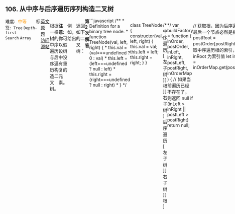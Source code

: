 <div style="font-size: 20px; margin-bottom: 15px; font-weight: bold;">106. 从中序与后序遍历序列构造二叉树</div>
<div style="display: flex; font-size: 14px; justify-content: space-between;"><div><span style="margin-right: 30px;">难度:&nbsp;&nbsp;<label style="color: rgb(255, 161, 25);">中等</label></span><span style="margin-right: 30px;">标签:&nbsp;&nbsp;<code>Tree</code>&nbsp;<code>Depth-first Search</code>&nbsp;<code>Array</code></span></div><div><span style="margin-right: 15px;"><a href="https://leetcode.com/problems/construct-binary-tree-from-inorder-and-postorder-traversal/">英文原题</a></span><span><a href="https://leetcode-cn.com/problems/construct-binary-tree-from-inorder-and-postorder-traversal/">访问源站</a></span></div>
<hr style="height: 1px; margin: 1em 0px;" />
<p>根据一棵树的中序遍历与后序遍历构造二叉树。</p>

<p><strong>注意:</strong><br>
你可以假设树中没有重复的元素。</p>

<p>例如，给出</p>

<pre>中序遍历 inorder =&nbsp;[9,3,15,20,7]
后序遍历 postorder = [9,15,7,20,3]</pre>

<p>返回如下的二叉树：</p>

<pre>    3
   / \
  9  20
    /  \
   15   7
</pre>

<hr style="height: 1px; margin: 1em 0px;" />
<strong>第2次解答</strong>
```javascript
/**
 * Definition for a binary tree node.
 * function TreeNode(val, left, right) {
 *     this.val = (val===undefined ? 0 : val)
 *     this.left = (left===undefined ? null : left)
 *     this.right = (right===undefined ? null : right)
 * }
 */

class TreeNode {
  constructor(val, left, right) {
    this.val = val;
    this.left = left;
    this.right = right;
  }
}

/*
    中序遍历 [ 左子树 ][ 根 ][ 右子树 ]
    后序遍历 [ 左子树 ][ 右子树 ][ 根 ]

    从上述可得：new Tree(根，递归(左子树)，递归（右子树）)

    递归子树
        中序遍历：[inLeft, ..., inRoot - 1][inRoot][inRoot + 1, ..., inRight]
        后序遍历：[postLeft, ..., inRoot - inLeft - 1 + postLeft][inRoot - inLeft + postLeft, ..., postRight - 1][postRoot]
*/
var buildFactory = function (
  inOrder,
  postOrder,
  inLeft,
  inRight,
  postLeft,
  postRight,
  inOrderMap
) {
  // 如果当前遍历已经不存在了，则返回 null
  if (inLeft > inRight || postLeft > postRight) return null;

  // 获取根，因为后序遍历的最后一个节点必然是根
  let postRoot = postOrder[postRight];
  // 获取中序遍历根的索引，此处 inRoot 为索引值
  let inRoot = inOrderMap.get(postRoot);

  return new TreeNode(
    postRoot,
    buildFactory(
      inOrder,
      postOrder,
      inLeft,
      inRoot - 1,
      postLeft,
      inRoot - inLeft + postLeft - 1,
      inOrderMap
    ),
    buildFactory(
      inOrder,
      postOrder,
      inRoot + 1,
      inRight,
      inRoot - inLeft + postLeft,
      postRight - 1,
      inOrderMap
    )
  );
};

/**
 * @param {number[]} inorder
 * @param {number[]} postorder
 * @return {TreeNode}
 */
var buildTree = function (inorder, postorder) {
  // 因为递归遍历每次都要去中序遍历里找根，因此定义一个 HashMap 存放中序遍历的每一个信息[中序遍历的根: 索引]
  let hashMap = new Map();

  for (let i = 0; i < inorder.length; i++) {
    hashMap.set(inorder[i], i);
  }
  return buildFactory(
    inorder,
    postorder,
    0,
    inorder.length - 1,
    0,
    postorder.length - 1,
    hashMap
  );
};
```
<hr style="height: 1px; margin: 1em 0px;" />
<strong>第1次解答</strong>
```javascript
/**
 * Definition for a binary tree node.
 * function TreeNode(val) {
 *     this.val = val;
 *     this.left = this.right = null;
 * }
 */

class TreeNode {
  constructor(val, left, right) {
    (this.val = val), (this.left = left || null), (this.right = right || null);
  }
}

/**
 *
 * @param {number[]} inOrder 中序遍历序列
 * @param {number[]} postOrder 后序遍历数列
 * @param {number} inLeft 中序遍历起始位置
 * @param {number} inRight 中序遍历结束位置
 * @param {number} postLeft 后序遍历起始位置
 * @param {number} postRight 后序遍历结束位置
 * @param {Map} inOrderMap 中序遍历 值 - 索引 Map
 *
 * 后序遍历：[   左子树   ][   右子树   ][ 根 ]
 * 中序遍历：[   左子树   ][ 根 ][   右子树   ]
 * 第一步：后序遍历的最后一个节点 postRight 就是 [根]
 * 第二步：中序遍历中找出该节点 inRoot，该节点前节点（inLeft 至 inRoot-1）为左子树，该节点后节点（inRoot+1 至 inRight）为右子树
 * 第三步：由于后序遍历和中序遍历对左子树和右子树的节点数量是一致的，只有顺序的差异，因此，后序遍历左子树的节点索引范围为 inRoot - inLeft + postLeft -1，右子树的节点索引范围为 inRoot - inLeft + postLeft
 * 第四步：构建 TreeNode，其中根为 第一步 中获取，左子树和右子树通过递归获得。
 *
 */
const getTree = (
  inOrder,
  postOrder,
  inLeft,
  inRight,
  postLeft,
  postRight,
  inOrderMap
) => {
  // 终止条件：遍历队列左侧索引小于右侧
  if (inLeft > inRight || postLeft > postRight) {
    return null;
  }

  // 后序遍历里的根节点就是最后一个元素
  const postRoot = postOrder[postRight];
  // 找到中序遍历里的根节点
  const inRoot = inOrderMap.get(postRoot);

  // 创建一个新节点
  return new TreeNode(
    postRoot,
    // 递归获取左子树
    getTree(
      inOrder,
      postOrder,
      inLeft,
      inRoot - 1,
      postLeft,
      inRoot - inLeft + postLeft - 1,
      inOrderMap
    ),
    // 递归获取右子树
    getTree(
      inOrder,
      postOrder,
      inRoot + 1,
      inRight,
      inRoot - inLeft + postLeft,
      postRight - 1,
      inOrderMap
    )
  );
};

/**
 * @param {number[]} inorder
 * @param {number[]} postorder
 * @return {TreeNode}
 */
var buildTree = function (inorder, postorder) {
  const length = inorder.length;
  // 这里先生成一个中序遍历的 Map，避免后续递归查找中序遍历中根的位置
  const inOrderMap = new Map();
  for (let i = 0; i < inorder.length; i++) {
    inOrderMap.set(inorder[i], i);
  }

  return getTree(inorder, postorder, 0, length - 1, 0, length - 1, inOrderMap);
};
```
